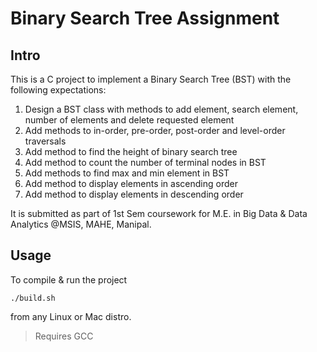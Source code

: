 # Binary Search Tree Assignment
## Intro
This is a C project to implement a Binary Search Tree (BST) with the following expectations:
1. Design a BST class with methods to add element, search element, number of elements and delete requested element
2. Add methods to in-order, pre-order, post-order and level-order traversals
3. Add method to find the height of binary search tree
4. Add method to count the number of terminal nodes in BST
5. Add methods to find max and min element in BST
6. Add method to display elements in ascending order
7. Add method to display elements in descending order

It is submitted as part of 1st Sem coursework for M.E. in Big Data & Data Analytics @MSIS, MAHE, Manipal.

## Usage
To compile & run the project
```
./build.sh
```
from any Linux or Mac distro.
> Requires GCC
